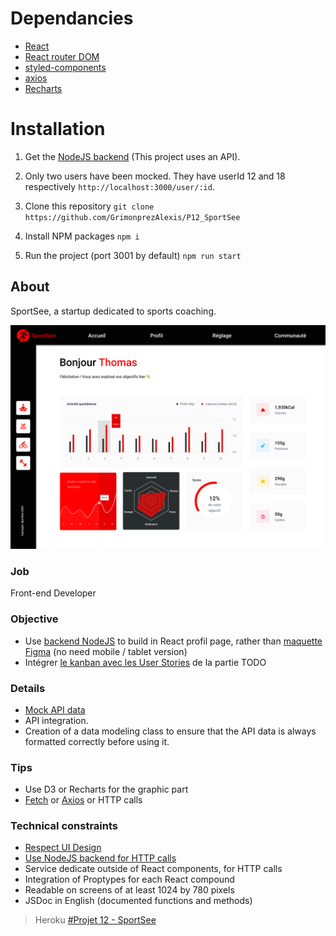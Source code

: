 # Dependancies

- [React](https://reactjs.org/)
- [React router DOM](https://v5.reactrouter.com/web/guides/quick-start)
- [styled-components](https://styled-components.com/)
- [axios](https://axios-http.com/fr/docs/intro)
- [Recharts](https://recharts.org/en-US/)

# Installation

1. Get the [NodeJS backend](https://github.com/OpenClassrooms-Student-Center/P9-front-end-dashboard) (This project uses an API).
2. Only two users have been mocked. They have userId 12 and 18 respectively `http://localhost:3000/user/:id`.
3. Clone this repository `git clone https://github.com/GrimonprezAlexis/P12_SportSee`

4. Install NPM packages
   `npm i`

5. Run the project (port 3001 by default)
   `npm run start`

## About

SportSee, a startup dedicated to sports coaching.

<img src="./src/assets/sportsee.png"/>

### Job

Front-end Developer

### Objective

- Use [backend NodeJS](https://github.com/OpenClassrooms-Student-Center/P9-front-end-dashboard) to build in React profil page, rather than [maquette Figma](https://www.figma.com/file/BMomGVZqLZb811mDMShpLu/UI-design-Sportify-FR?node-id=0%3A1) (no need mobile / tablet version)
- Intégrer [le kanban avec les User Stories](https://www.notion.so/openclassrooms/Copy-of-Dev4U-projet-Learn-Home-6686aa4b5f44417881a4884c9af5669e) de la partie TODO

### Details

- [Mock API data](https://github.com/GrimonprezAlexis/P12_Sportsee/tree/main/public/json-mock-api/)
- API integration.
- Creation of a data modeling class to ensure that the API data is always formatted correctly before using it.

### Tips

- Use D3 or Recharts for the graphic part
- [Fetch](https://developer.mozilla.org/en-US/docs/Web/API/Fetch_API) or [Axios](https://github.com/axios/axios) or HTTP calls

### Technical constraints

- [Respect UI Design](https://www.figma.com/file/BMomGVZqLZb811mDMShpLu/UI-design-Sportify-FR?node-id=0%3A1)
- [Use NodeJS backend for HTTP calls](https://github.com/OpenClassrooms-Student-Center/P9-front-end-dashboard)
- Service dedicate outside of React components, for HTTP calls
- Integration of Proptypes for each React compound
- Readable on screens of at least 1024 by 780 pixels
- JSDoc in English (documented functions and methods)

> Heroku
> [#Projet 12 - SportSee](https://google.fr/)

